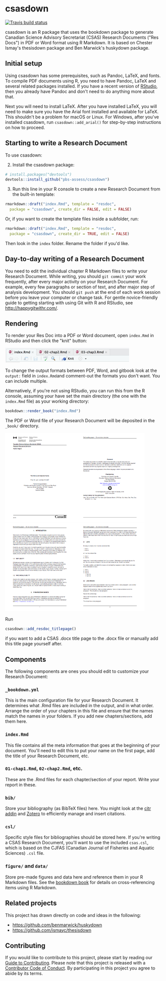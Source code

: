 # csasdown

[![Travis build status](https://travis-ci.org/pbs-assess/csasdown.svg?branch=master)](https://travis-ci.org/pbs-assess/csasdown)

csasdown is an R package that uses the bookdown package to generate Canadian Science Advisory Secretariat (CSAS) Research Documents ("Res Docs") in PDF or Word format using R Markdown. It is based on Chester Ismay's thesisdown package and Ben Marwick's huskydown package.

## Initial setup

Using csasdown has some prerequisites, such as Pandoc, LaTeX, and fonts. To compile PDF documents using R, you need to have Pandoc, LaTeX and several related packages installed. If you have a recent version of  [RStudio](http://www.rstudio.com/products/rstudio/download/), then you already have Pandoc and don't need to do anything more about that.

Next you will need to install LaTeX. After you have installed LaTeX, you will need to make sure you have the Arial font installed and available for LaTeX. This shouldn't be a problem for macOS or Linux. For Windows, after you've installed csasdown, run `csasdown::add_arial()` for step-by-step instructions on how to proceed.

## Starting to write a Research Document

To use csasdown:

2) Install the csasdown package: 

```r
# install.packages("devtools")
devtools::install_github("pbs-assess/csasdown")
```

3) Run this line in your R console to create a new Research Document from the built-in template:

```r
rmarkdown::draft("index.Rmd", template = "resdoc", 
  package = "csasdown", create_dir = FALSE, edit = FALSE)
```

Or, if you want to create the template files inside a subfolder, run:

```r
rmarkdown::draft("index.Rmd", template = "resdoc", 
  package = "csasdown", create_dir = TRUE, edit = FALSE)
```

Then look in the `index` folder. Rename the folder if you'd like.

## Day-to-day writing of a Research Document

You need to edit the individual chapter R Markdown files to write your Research Document. While writing, you should `git commit` your work frequently, after every major activity on your Research Document. For example, every few paragraphs or section of text, and after major step of analysis development. You should `git push` at the end of each work session before you leave your computer or change task. For gentle novice-friendly guide to getting starting with using Git with R and RStudio, see <http://happygitwithr.com/>.

## Rendering

To render your Res Doc into a PDF or Word document, open `index.Rmd` in RStudio and then click the "knit" button:

<img src="screenshots/knit.png" width="400">

To change the output formats between PDF, Word, and gitbook look at the `output:` field in `index.Rmd`and comment-out the formats you don't want. You can include multiple.

Alternatively, if you're not using RStudio, you can run this from the R console, assuming your have set the main directory (the one with the `index.Rmd` file) as your working directory:

```r
bookdown::render_book("index.Rmd")
```

The PDF or Word file of your Research Document will be deposited in the `_book/` directory.

<img src="screenshots/example-titlepage.png" width="450">

<img src="screenshots/example-page.png" width="450">

Run

```r
csasdown::add_resdoc_titlepage()
```

if you want to add a CSAS .docx title page to the .docx file or manually add this title page yourself after.

## Components

The following components are ones you should edit to customize your Research Document:

### `_bookdown.yml`

This is the main configuration file for your Research Document. It determines what .Rmd files are included in the output, and in what order. Arrange the order of your chapters in this file and ensure that the names match the names in your folders. If you add new chapters/sections, add them here.

### `index.Rmd`

This file contains all the meta information that goes at the beginning of your
document. You'll need to edit this to put your name on the first page, add the title of your Research Document, etc.

### `01-chap1.Rmd`, `02-chap2.Rmd`, etc.

These are the .Rmd files for each chapter/section of your report. Write your report in these.

### `bib/`

Store your bibliography (as BibTeX files) here. You might look at the [citr addin](https://github.com/crsh/citr) and [Zotero](https://www.zotero.org/) to efficiently manage and insert citations.

### `csl/`

Specific style files for bibliographies should be stored here. If you're writing a CSAS Research Document, you'll want to use the included `csas.csl`, which is based on the CJFAS (Canadian Journal of Fisheries and Aquatic Sciences) `.csl` file.

### `figure/` and `data/`

Store pre-made figures and data here and reference them in your R Markdown files. See the [bookdown book](https://bookdown.org/yihui/bookdown/) for details on cross-referencing items using R Markdown.

## Related projects

This project has drawn directly on code and ideas in the following:

- <https://github.com/benmarwick/huskydown>
- <https://github.com/ismayc/thesisdown>

## Contributing

If you would like to contribute to this project, please start by reading our [Guide to Contributing](CONTRIBUTING.md). Please note that this project is released with a [Contributor Code of Conduct](CONDUCT.md). By participating in this project you agree to abide by its terms.
